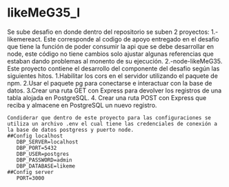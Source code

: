 # likeMeG35_I

Se sube desafio en donde dentro del repositorio se suben 2 proyectos:
1.-likemereact.
   Este corresponde al codigo de apoyo entregado en el desafio que tiene la función de poder consumir la api que se debe desarrollar en node, este código no tiene cambios solo ajustar algunas referencias que estaban dando 
   problemas al monento de su ejecución.
2.-node-likeMeG35.
   Este proyecto contiene el desarrollo del componente del desafio según las siguientes hitos.
    1.Habilitar los cors en el servidor utilizando el paquete de npm. 
    2.Usar el paquete pg para conectarse e interactuar con la base de datos.
    3.Crear una ruta GET con Express para devolver los registros de una tabla alojada en PostgreSQL.
    4. Crear una ruta POST con Express que reciba y almacene en PostgreSQL un nuevo registro.

    Condiderar que dentro de este proyecto para las configuraciones se utiliza un archivo .env el cual tiene las credenciales de conexión a la base de datos postgress y puerto node.
    ##Config localhost 
       DBP_SERVER=localhost
       DBP_PORT=5432
       DBP_USER=postgres
       DBP_PASSWORD=admin
       DBP_DATABASE=likeme
    ##Config server 
       PORT=3000
   
